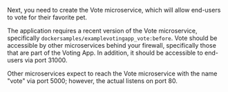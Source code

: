 Next, you need to create the Vote microservice, which will allow end-users to vote for their favorite pet.

The application requires a recent version of the Vote microservice, specifically `dockersamples/examplevotingapp_vote:before`. Vote should be accessible by other microservices behind your firewall, specifically those that are part of the Voting App. In addition, it should be accessible to end-users via port 31000. 

Other microservices expect to reach the Vote microservice with the name "vote" via port 5000; however, the actual listens on port 80.